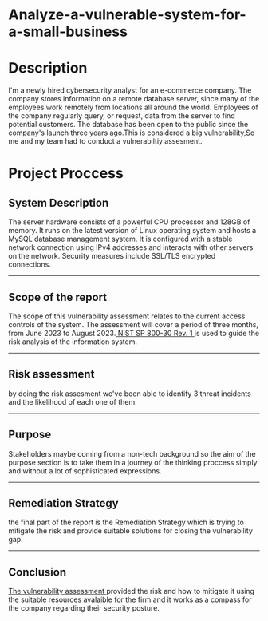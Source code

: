 # Analyze-a-vulnerable-system-for-a-small-business
<h1>Description</h1>
I'm a newly hired cybersecurity analyst for an e-commerce company. The company stores information on a remote database server, since many of the employees work remotely from locations all around the world. Employees of the company regularly query, or request, data from the server to find potential customers. The database has been open to the public since the company's launch three years ago.This is considered a big vulnerability,So me and my team had to conduct a vulnerabiltiy assesment.
<h1>Project Proccess</h1>
<h2> System Description </h2>
The server hardware consists of a powerful CPU processor and 128GB of memory. It runs on
the latest version of Linux operating system and hosts a MySQL database management
system. It is configured with a stable network connection using IPv4 addresses and interacts
with other servers on the network. Security measures include SSL/TLS encrypted connections.
<hr>
<h2> Scope of the report </h2>
The scope of this vulnerability assessment relates to the current access controls of the system.
The assessment will cover a period of three months, from June 2023 to August 2023.<a href="NIST SP 800-30 Rev. 1.pdf"> NIST SP
800-30 Rev. 1 </a>is used to guide the risk analysis of the information system.
<hr>
<h2>Risk assessment</h2>
by doing the risk assesment we've been able to identify 3 threat incidents and the likelihood of each one of them.
<hr>
<h2> Purpose </h2>
Stakeholders maybe coming from a non-tech background so the aim of the purpose section is to take them in a journey of the thinking proccess simply and without a lot of sophisticated expressions.
<hr>
<h2> Remediation Strategy </h2>
the final part of the report is the Remediation Strategy which is trying to mitigate the risk and provide suitable solutions for closing the vulnerability gap.
<hr>
<h2>Conclusion</h2>
<a href="Vulnerability assessment report.pdf"> The vulnerability assessment </a> provided the risk and how to mitigate it using the suitable resources avalaible for the firm and  it works as a compass for the company regarding their security posture.
